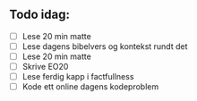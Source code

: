 ## Todo idag:

- [ ] Lese 20 min matte
- [ ] Lese dagens bibelvers og kontekst rundt det
- [ ] Lese 20 min matte
- [ ] Skrive EO20
- [ ] Lese ferdig kapp i factfullness
- [ ] Kode ett online dagens kodeproblem
